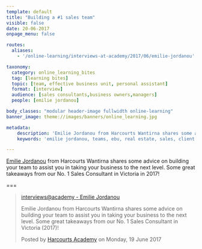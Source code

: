 ```yaml
---
template: default
title: "Building a #1 sales team"
visible: false
date: 20-06-2017
onpage_menu: false

routes:
  aliases:
    - '/online-learning/interviews-at-academy/2017/06/emilie-jordanou'

taxonomy:
  category: online_learning_bites
  tag: [learning bites]
  topic: [team, effective business unit, personal assistant]
  format: [interview]
  audience: [sales consultants,business owners,managers]
  people: [emilie jordanou]

body_classes: "modular header-image fullwidth online-learning"
banner_image: theme://images/banners/online_learning.jpg

metadata:
    description: 'Emilie Jordanou from Harcourts Wantirna shares some advice on building your team to assist you in taking your business to the next level. Some great takeaways from our No. 1 Sales Consultant in Victoria (2017)!'
    keywords: 'emilie jordanou, teams, ebu, real estate, sales, client experience, harcourts'

---
```


[Emilie Jordanou](https://www.facebook.com/profile.php?id=100009204592812&noprocess) from Harcourts Wantirna shares some advice on building your team to assist you in taking your business to the next level. Some great takeaways from our No. 1 Sales Consultant in Victoria in 2017!

===


  <!-- Load Facebook SDK for JavaScript -->
  <div id="fb-root"></div>
<script>(function(d, s, id) {
  var js, fjs = d.getElementsByTagName(s)[0];
  if (d.getElementById(id)) return;
  js = d.createElement(s); js.id = id;
  js.src = "//connect.facebook.net/en_GB/sdk.js#xfbml=1&version=v2.9&appId=667620916615872";
  fjs.parentNode.insertBefore(js, fjs);
}(document, 'script', 'facebook-jssdk'));</script>

  <!-- Your embedded video player code -->
<div class="fb-video" data-href="https://www.facebook.com/harcourtsacademy/videos/10154453929557676/" data-show-text="false"><blockquote cite="https://www.facebook.com/harcourtsacademy/videos/10154453929557676/" class="fb-xfbml-parse-ignore"><a href="https://www.facebook.com/harcourtsacademy/videos/10154453929557676/">interviews&#064;academy - Emilie Jordanou</a><p>Emilie Jordanou from Harcourts Wantirna shares some advice on building your team to assist you in taking your business to the next level. Some great takeaways from our No. 1 Sales Consultant in Victoria (2017)!</p>Posted by <a href="https://www.facebook.com/harcourtsacademy/">Harcourts Academy</a> on Monday, 19 June 2017</blockquote></div>
